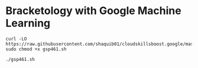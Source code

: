  # Bracketology with Google Machine Learning
 ```
curl -LO https://raw.githubusercontent.com/shaquib01/cloudskillsboost.google/master/%23GSP461%20Bracketology%20with%20Google%20Machine%20Learning/gsp461.sh
sudo chmod +x gsp461.sh

./gsp461.sh
```
